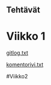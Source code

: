 ## Tehtävät
# Viikko 1


[gitlog.txt](https://github.com/emmastrom/ot-harjoitustyo/blob/main/laskarit/gitlog.txt)

[komentorivi.txt](https://github.com/emmastrom/ot-harjoitustyo/blob/main/laskarit/komentorivi.txt)


#Viikko2
